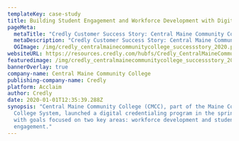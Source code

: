 ```yaml
---
templateKey: case-study
title: Building Student Engagement and Workforce Development with Digital Credentials
pageMeta:
  metaTitle: "Credly Customer Success Story: Central Maine Community College"
  metaDescription: "Credly Customer Success Story: Central Maine Community College"
  OGImage: /img/credly_centralmainecommunitycollege_successstory_2020.png
websiteURL: https://resources.credly.com/hubfs/Credly_CentralMaineCommunityCollege_SuccessStory_2020.pdf
featuredimage: /img/credly_centralmainecommunitycollege_successstory_2020.png
bannerOverlay: true
company-name: Central Maine Community College
publishing-company-name: Credly
platform: Acclaim
author: Credly
date: 2020-01-01T12:35:39.288Z
synopsis: "Central Maine Community College (CMCC), part of the Maine Community
  College System, launched a digital credentialing program in the spring of 2019
  with goals focused on two key areas: workforce development and student
  engagement."
---
```

